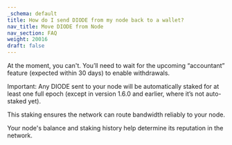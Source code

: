 ```yaml
---
_schema: default
title: How do I send DIODE from my node back to a wallet?
nav_title: Move DIODE from Node
nav_section: FAQ
weight: 20016
draft: false
---
```

At the moment, you can't. You’ll need to wait for the upcoming “accountant” feature (expected within 30 days) to enable withdrawals.

Important: Any DIODE sent to your node will be automatically staked for at least one full epoch (except in version 1.6.0 and earlier, where it’s not auto-staked yet).

This staking ensures the network can route bandwidth reliably to your node.

Your node's balance and staking history help determine its reputation in the network.